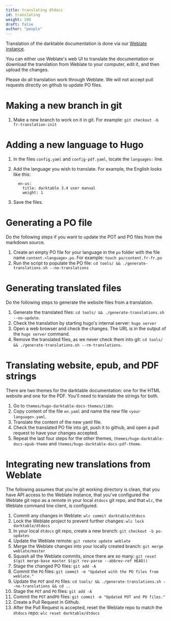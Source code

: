 ```yaml
---
title: translating dtdocs
id: translating
weight: 100
draft: false
author: "people"
---
```


Translation of the darktable documentation is done via our [Weblate instance](https://weblate.pixls.us/projects/darktable/).

You can either use Weblate's web UI to translate the documentation or download the translation from Weblate to your computer, edit it, and then upload the changes.

Please do all translation work through Weblate. We will not accept pull requests directly on github to update PO files.


# Making a new branch in git
1. Make a new branch to work on it in git.
   For example:
   `git checkout -b fr-translation-init`

# Adding a new language to Hugo

1. In the files `config.yaml` and `config-pdf.yaml`, locate the `languages:` line.
2. Add the language you wish to translate. For example, the English looks like this:
   ```
     en-us:
       title: darktable 3.4 user manual
       weight: 1
   ```

3. Save the files.

# Generating a PO file

Do the following steps if you want to update the POT and PO files from the markdown source.

1. Create an empty PO file for your language in the `po` folder with the file name `content.<language>.po`.
   For example:
   `touch po/content.fr-fr.po`
2. Run the script to populate the PO file:
   `cd tools/ && ./generate-translations.sh --no-translations`

# Generating translated files

Do the following steps to generate the website files from a translation.

1. Generate the translated files:
   `cd tools/ && ./generate-translations.sh --no-update`.
2. Check the translation by starting hugo's internal server:
   `hugo server`
3. Open a web browser and check the changes. The URL is in the output of the `hugo server` command.
4. Remove the translated files, as we never check them into git:
   `cd tools/ && ./generate-translations.sh --rm-translations`.

# Translating website, epub, and PDF strings

There are two themes for the darktable documentation: one for the HTML website and one for the PDF. You'll need to translate the strings for both.

1. Go to `themes/hugo-darktable-docs-themes/i18n`.
2. Copy content of the file `en.yaml` and name the new file `<your language>.yaml`.
3. Translate the content of the new yaml file.
4. Check the translated PO file into git, push it to github, and open a pull request to have your changes accepted.
5. Repeat the last four steps for the other themes, `themes/hugo-darktable-docs-epub-theme` and `themes/hugo-darktable-docs-pdf-theme`.

# Integrating new translations from Weblate

The following assumes that you're git working directory is clean, that you have API access to the Weblate instance, that you've configured the Weblate git repo as a remote in your local `dtdocs` git repo, and that `wlc`, the Weblate command line client, is configured.

1. Commit any changes in Weblate: `wlc commit darktable/dtdocs`
2. Lock the Weblate project to prevent further changes: `wlc lock darktable/dtdocs`
3. In your local `dtdocs` git repo, create a new branch: `git checkout -b po-updates`
4. Update the Weblate remote: `git remote update weblate`
5. Merge the Weblate changes into your locally created branch: `git merge weblate/master`
6. Squash all the Weblate commits, since there are so many: `git reset $(git merge-base master $(git rev-parse --abbrev-ref HEAD))`
7. Stage the changed PO files: `git add -A`
8. Commit the `PO` files: `git commit -m "Updated with the PO files from weblate."`
9. Update the `POT` and `PO` files: `cd tools/ && ./generate-translations.sh --no-translations && cd ..`
10. Stage the `POT` and `PO` files: `git add -A`
11. Commit the `POT` and`PO` files: `git commit -m "Updated POT and PO files."`
12. Create a Pull Request in Github.
13. After the Pull Request is accepted, reset the Weblate repo to match the `dtdocs` repo: `wlc reset darktable/dtdocs`
